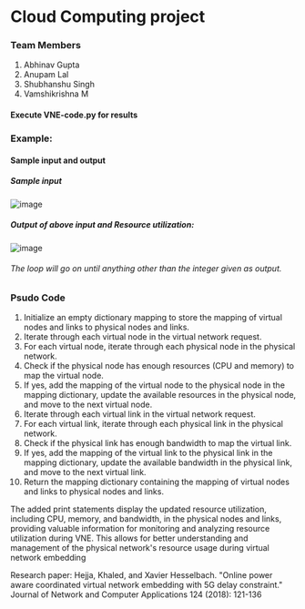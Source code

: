 # Cloud Computing project

### Team Members
1. Abhinav Gupta
2. Anupam Lal
3. Shubhanshu Singh
4. Vamshikrishna M


#### Execute VNE-code.py for results


### Example:
#### Sample input and output

##### Sample input 
![image](https://user-images.githubusercontent.com/79687143/230666006-e9b9be29-23fa-458c-bdaa-25592e21cd44.png)


##### Output of above input and  Resource utilization:

![image](https://user-images.githubusercontent.com/79687143/230665656-aac8d7d4-565a-437e-8364-ec155bd01fe7.png)

###### The loop will go on until anything other than the integer given as output.


### Psudo Code
1. Initialize an empty dictionary mapping to store the mapping of virtual nodes and links to physical nodes and links.
2. Iterate through each virtual node in the virtual network request.
3. For each virtual node, iterate through each physical node in the physical network.
4. Check if the physical node has enough resources (CPU and memory) to map the virtual node.
5. If yes, add the mapping of the virtual node to the physical node in the mapping dictionary, update the available resources in the physical node, and move to the next virtual node.
6. Iterate through each virtual link in the virtual network request.
7. For each virtual link, iterate through each physical link in the physical network.
8. Check if the physical link has enough bandwidth to map the virtual link.
9. If yes, add the mapping of the virtual link to the physical link in the mapping dictionary, update the available bandwidth in the physical link, and move to the next virtual link.
10. Return the mapping dictionary containing the mapping of virtual nodes and links to physical nodes and links.

The added print statements display the updated resource utilization, including CPU, memory, and bandwidth, in the physical nodes and links, providing valuable information for monitoring and analyzing resource utilization during VNE. This allows for better understanding and management of the physical network's resource usage during virtual network embedding


Research paper:
Hejja, Khaled, and Xavier Hesselbach. "Online power aware coordinated virtual network embedding with 5G delay constraint." Journal of Network and Computer Applications 124 (2018): 121-136

